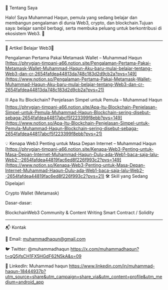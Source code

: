 

👋 Tentang Saya

Halo! Saya Muhammad Haqun, pemula yang sedang belajar dan membangun pengalaman di dunia Web3, crypto, dan blockchain.Tujuan saya: belajar sambil berbagi, serta membuka peluang untuk berkontribusi di ekosistem Web3. 🚀

---
📝 Artikel Belajar Web3🦊 

Pengalaman Pertama Pakai Metamask Wallet – Muhammad Haqun [https://phrygian-timpani-a66.notion.site/Pengalaman-Pertama-Pakai-Metamask-Wallet-Muhammad-Haqun-Aku-baru-mulai-belajar-tentang-Web3-dan-cr-2654fafdea44813da748c183d2d9cb2a?pvs=149](https://www.notion.so/Pengalaman-Pertama-Pakai-Metamask-Wallet-Muhammad-Haqun-Aku-baru-mulai-belajar-tentang-Web3-dan-cr-2654fafdea44813da748c183d2d9cb2a?pvs=21)

⛓️ Apa Itu Blockchain? Penjelasan Simpel untuk Pemula – Muhammad Haqun [https://phrygian-timpani-a66.notion.site/Apa-Itu-Blockchain-Penjelasan-Simpel-untuk-Pemula-Muhammad-Haqun-Blockchain-sering-disebut-sebaga-2654fafdea44817abcf5f223399f8ebb?pvs=149](https://www.notion.so/Apa-Itu-Blockchain-Penjelasan-Simpel-untuk-Pemula-Muhammad-Haqun-Blockchain-sering-disebut-sebaga-2654fafdea44817abcf5f223399f8ebb?pvs=21)

💡 Kenapa Web3 Penting untuk Masa Depan Internet – Muhammad Haqun  
[https://phrygian-timpani-a66.notion.site/Kenapa-Web3-Penting-untuk-Masa-Depan-Internet-Muhammad-Haqun-Dulu-ada-Web1-baca-saja-lalu-Web2--2654fafdea44819fac6ed8f226f993c2?pvs=149](https://www.notion.so/Kenapa-Web3-Penting-untuk-Masa-Depan-Internet-Muhammad-Haqun-Dulu-ada-Web1-baca-saja-lalu-Web2--2654fafdea44819fac6ed8f226f993c2?pvs=21)
🛠️ Skill yang Sedang Dipelajari

Crypto Wallet (Metamask)

Dasar-dasar:

 BlockchainWeb3 Community & Content Writing Smart Contract / Solidity

---
📬 Kontak

📧 Email: muhammadhaqun@gmail.com

🐦 Twitter: @muhammadhaqun https://x.com/muhammadhaqun?t=qQ5jfsCH1FX5HGdF62N5kA&s=09

💼 LinkedIn: Muhammad haqun https://www.linkedin.com/in/muhammad-haqun-18444937b?utm_source=share&utm_campaign=share_via&utm_content=profile&utm_medium=android_app

